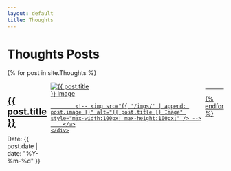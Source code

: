 ```yaml
---
layout: default
title: Thoughts
---
```


# Thoughts Posts

{% for post in site.Thoughts %}
<div style="display: flex; align-items: start;">
    <div style="flex-grow: 1;">
        <h2><a href="{{ post.url }}">{{ post.title }}</a></h2>
        <p>Date: {{ post.date | date: "%Y-%m-%d" }}</p>
    </div>
    <div>
        <a href="{{ post.url }}">
            <img src="{{ post.image }}" alt="{{ post.title }} Image" style="max-width:100px; max-height:100px;" />

            <!-- <img src="{{ '/imgs/' | append: post.image }}" alt="{{ post.title }} Image" style="max-width:100px; max-height:100px;" /> -->
        </a>
    </div>
</div>
<hr>
{% endfor %}
